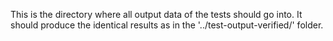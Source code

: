 This is the directory where all output data of the tests should go into.
It should produce the identical results as in the '../test-output-verified/' folder.
